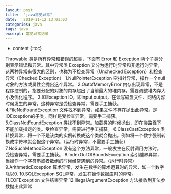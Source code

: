 ```yaml
---
layout: post
title:  "java常见异常"
date:   2019-11-12 13:01:03
categories: java
tags: java 
excerpt: 常见异常记录
---
```

* content
{:toc}  

Throwable 类是所有异常和错误的超类，下面有 Error 和 Exception 两个子类分别表示错误和异常。其中异常类 Exception 又分为运行时异常和非运行时异常，这两种异常有很大的区别，也称为不检查异常（Unchecked Exception）和检查异常（Checked Exception）
1.NullPointerException
空指针异常，操作一个null对象的方法或属性会抛出这个异常。
2.OutofMemoryError
内存出现异常，不是程序控制的，指要分配的对象的内存超出了当前最大的堆内存，需要调整堆内存大小及优化程序。
3.IOException
IO，即input,output，在读写磁盘文件、网络内容时候发生的异常，这种异常是受检查异常，需要手工捕获。
4.FileNotFoundException
文件找不到异常，如果文件不存在抛出此异常。是IOException的子类，同样是受检查异常，需要手工捕获。
5.ClassNotFoundException
类找不到异常。加载类的时候抛出，即在类路径下不能加载指定的类。受检查异常，需要进行手工捕获。
6.ClassCastException
类转换异常，将一个不是该类的实例转换成这个类就会抛出。例如将一个数字强制转换成字符串就会报这个异常。（运行时异常，不需要手工捕获）
7.NoSuchMethodException
没有这个方法异常，一般发生在反射调用方法时。受检查异常，需要手工捕获。
8.IndexOutOfBoundsException
索引越界异常，当操作一个字符串或者数组的时候经常遇到的异常。（运行时异常）
9.ArithmeticException
算术异常，发生在数字的算术运算时的异常，如一个数字除以0.
10.SQLException
SQL异常，发生在操作数据库时的异常。
11.EOFException
文件结束异常
12.IllegalArgumentException
方法接收到非法参数抛出此异常